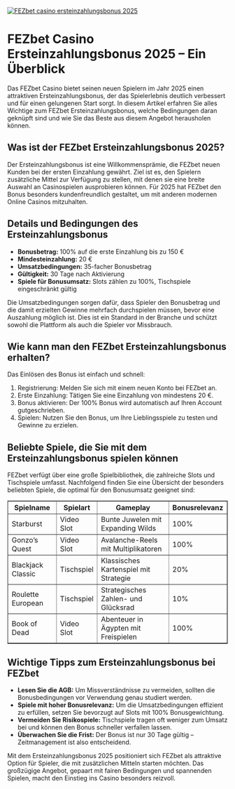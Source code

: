 [![FEZbet casino ersteinzahlungsbonus 2025](https://123-caf.pages.dev/gitsignup.png)](https://vrmoo.ru/Bt82HjjY)

<h1>FEZbet Casino Ersteinzahlungsbonus 2025 – Ein Überblick</h1>  <p>Das FEZbet Casino bietet seinen neuen Spielern im Jahr 2025 einen attraktiven Ersteinzahlungsbonus, der das Spielerlebnis deutlich verbessert und für einen gelungenen Start sorgt. In diesem Artikel erfahren Sie alles Wichtige zum FEZbet Ersteinzahlungsbonus, welche Bedingungen daran geknüpft sind und wie Sie das Beste aus diesem Angebot herausholen können.</p>  <h2>Was ist der FEZbet Ersteinzahlungsbonus 2025?</h2>  <p>Der Ersteinzahlungsbonus ist eine Willkommensprämie, die FEZbet neuen Kunden bei der ersten Einzahlung gewährt. Ziel ist es, den Spielern zusätzliche Mittel zur Verfügung zu stellen, mit denen sie eine breite Auswahl an Casinospielen ausprobieren können. Für 2025 hat FEZbet den Bonus besonders kundenfreundlich gestaltet, um mit anderen modernen Online Casinos mitzuhalten.</p>  <h2>Details und Bedingungen des Ersteinzahlungsbonus</h2>  <ul>   <li><strong>Bonusbetrag:</strong> 100% auf die erste Einzahlung bis zu 150 €</li>   <li><strong>Mindesteinzahlung:</strong> 20 €</li>   <li><strong>Umsatzbedingungen:</strong> 35-facher Bonusbetrag</li>   <li><strong>Gültigkeit:</strong> 30 Tage nach Aktivierung</li>   <li><strong>Spiele für Bonusumsatz:</strong> Slots zählen zu 100%, Tischspiele eingeschränkt gültig</li> </ul>  <p>Die Umsatzbedingungen sorgen dafür, dass Spieler den Bonusbetrag und die damit erzielten Gewinne mehrfach durchspielen müssen, bevor eine Auszahlung möglich ist. Dies ist ein Standard in der Branche und schützt sowohl die Plattform als auch die Spieler vor Missbrauch.</p>  <h2>Wie kann man den FEZbet Ersteinzahlungsbonus erhalten?</h2>  <p>Das Einlösen des Bonus ist einfach und schnell:</p>  <ol>   <li>Registrierung: Melden Sie sich mit einem neuen Konto bei FEZbet an.</li>   <li>Erste Einzahlung: Tätigen Sie eine Einzahlung von mindestens 20 €.</li>   <li>Bonus aktivieren: Der 100% Bonus wird automatisch auf Ihren Account gutgeschrieben.</li>   <li>Spielen: Nutzen Sie den Bonus, um Ihre Lieblingsspiele zu testen und Gewinne zu erzielen.</li> </ol>  <h2>Beliebte Spiele, die Sie mit dem Ersteinzahlungsbonus spielen können</h2>  <p>FEZbet verfügt über eine große Spielbibliothek, die zahlreiche Slots und Tischspiele umfasst. Nachfolgend finden Sie eine Übersicht der besonders beliebten Spiele, die optimal für den Bonusumsatz geeignet sind:</p>  <table border="1" cellpadding="8" cellspacing="0" style="border-collapse: collapse; width: 100%;">   <thead>     <tr>       <th>Spielname</th>       <th>Spielart</th>       <th>Gameplay</th>       <th>Bonusrelevanz</th>     </tr>   </thead>   <tbody>     <tr>       <td>Starburst</td>       <td>Video Slot</td>       <td>Bunte Juwelen mit Expanding Wilds</td>       <td>100%</td>     </tr>     <tr>       <td>Gonzo’s Quest</td>       <td>Video Slot</td>       <td>Avalanche-Reels mit Multiplikatoren</td>       <td>100%</td>     </tr>     <tr>       <td>Blackjack Classic</td>       <td>Tischspiel</td>       <td>Klassisches Kartenspiel mit Strategie</td>       <td>20%</td>     </tr>     <tr>       <td>Roulette European</td>       <td>Tischspiel</td>       <td>Strategisches Zahlen- und Glücksrad</td>       <td>10%</td>     </tr>     <tr>       <td>Book of Dead</td>       <td>Video Slot</td>       <td>Abenteuer in Ägypten mit Freispielen</td>       <td>100%</td>     </tr>   </tbody> </table>  <h2>Wichtige Tipps zum Ersteinzahlungsbonus bei FEZbet</h2>  <ul>   <li><strong>Lesen Sie die AGB:</strong> Um Missverständnisse zu vermeiden, sollten die Bonusbedingungen vor Verwendung genau studiert werden.</li>   <li><strong>Spiele mit hoher Bonusrelevanz:</strong> Um die Umsatzbedingungen effizient zu erfüllen, setzen Sie bevorzugt auf Slots mit 100% Bonusgewichtung.</li>   <li><strong>Vermeiden Sie Risikospiele:</strong> Tischspiele tragen oft weniger zum Umsatz bei und können den Bonus schneller verfallen lassen.</li>   <li><strong>Überwachen Sie die Frist:</strong> Der Bonus ist nur 30 Tage gültig – Zeitmanagement ist also entscheidend.</li> </ul>  <p>Mit dem Ersteinzahlungsbonus 2025 positioniert sich FEZbet als attraktive Option für Spieler, die mit zusätzlichen Mitteln starten möchten. Das großzügige Angebot, gepaart mit fairen Bedingungen und spannenden Spielen, macht den Einstieg ins Casino besonders reizvoll.</p>
